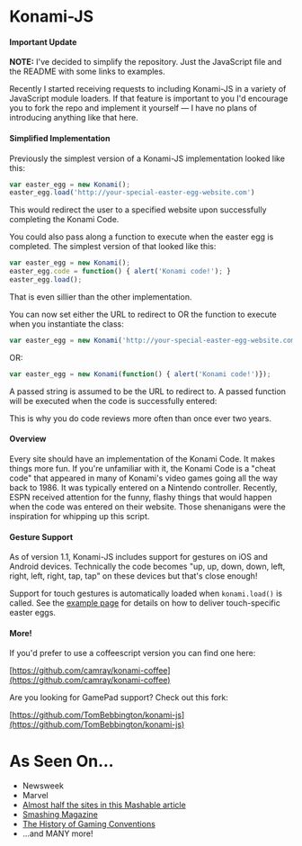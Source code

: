 Konami-JS
=========

#### Important Update

**NOTE:** I've decided to simplify the repository. Just the JavaScript file and the README with some links to examples. 

Recently I started receiving requests to including Konami-JS in a variety of JavaScript module loaders. If that feature is important to you I'd encourage you to fork the repo and implement it yourself &mdash; I have no plans of introducing anything like that here.

#### Simplified Implementation

Previously the simplest version of a Konami-JS implementation looked like this:

```javascript
var easter_egg = new Konami();
easter_egg.load('http://your-special-easter-egg-website.com')
```

This would redirect the user to a specified website upon successfully completing the Konami Code.

You could also pass along a function to execute when the easter egg is completed. The simplest version of that looked like this:

```javascript
var easter_egg = new Konami();
easter_egg.code = function() { alert('Konami code!'); }
easter_egg.load();
```

That is even sillier than the other implementation. 

You can now set  either the URL to redirect to OR the function to execute when you instantiate the class:

```javascript
var easter_egg = new Konami('http://your-special-easter-egg-website.com');
```	
	
OR:

```javascript
var easter_egg = new Konami(function() { alert('Konami code!')});
```

A passed string is assumed to be the URL to redirect to. A passed function will be executed when the code is successfully entered:

This is why you do code reviews more often than once ever two years. 


#### Overview

Every site should have an implementation of the Konami Code. It makes things more fun. If you're unfamiliar with it, the Konami Code is a "cheat code" that appeared in many of Konami's video games going all the way back to 1986.  It was typically entered on a Nintendo controller. Recently, ESPN received attention for the funny, flashy things that would happen when the code was entered on their website. Those shenanigans were the inspiration for whipping up this script.

#### Gesture Support

As of version 1.1, Konami-JS includes support for gestures on iOS and Android devices.  Technically the code becomes "up, up, down, down, left, right, left, right, tap, tap" on these devices but that's close enough!

Support for touch gestures is automatically loaded when `konami.load()` is called.  See the [example page](http://snaptortoise.com/konami-js) for details on how to deliver touch-specific easter eggs.


#### More!

If you'd prefer to use a coffeescript version you can find one here:

[https://github.com/camray/konami-coffee](https://github.com/camray/konami-coffee)

Are you looking for GamePad support? Check out this fork:

[https://github.com/TomBebbington/konami-js](https://github.com/TomBebbington/konami-js)

As Seen On...
=============

  * Newsweek
  * Marvel
  * [Almost half the sites in this Mashable article](http://mashable.com/2010/07/31/konami-code-sites)
  * [Smashing Magazine](http://uxdesign.smashingmagazine.com/2012/04/26/gamification-ux-users-win-lose/)
  * [The History of Gaming Conventions](http://www.bigfishgames.com/daily/gaming-conventions-timeline/)
  * ...and MANY more!
